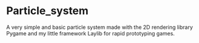 # Particle_system

A very simple and basic particle system made with the 2D rendering library Pygame and my little framework Laylib for rapid prototyping games.

